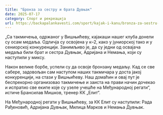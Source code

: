 ```yaml
---
title: "Бронза за сестру и брата Дувњак"
date: 2025-07-17
category: Спорт и рекреација
url: https://backapalankavesti.com/sport/kajak-i-kanu/bronza-za-sestru-i-brata-duvnjak/
---
```


„Са такмичења, одржаног у Вишњићеву, кајакаши нашег клуба донели су осам медаља. Одличја су освојена у к–2, како у јуниорској тако и у сениорској конкуренцији. Занимљиво је, да су једни од освајача медаља били брат и сестра Дувњак, Адријана и Немања, који су наступили у миксу.

Након велике борбе, успели су да освоје бронзану медаљу. Кад се све сабере, задовољан сам наступом наших такмичара у доста јакој конкуренцији, на стази у Вишњићеву. Наш домаћин и овај пут је беспрекорно организовао такмичење и заиста на прави начин дочекао и испратио све екипе које су узеле учешће на Међународној регати“, истиче Брансилав Мишков, тренер КК „Елит“.

На Међународној регати у Вишњићеву, за КК Елит су наступили: Рада Рађеновић, Адријана Дувњак, Милица Марков и Немања Дувњак.
